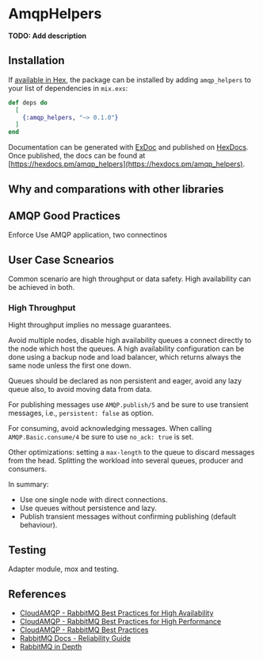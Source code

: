 # AmqpHelpers

**TODO: Add description**

## Installation

If [available in Hex](https://hex.pm/docs/publish), the package can be installed
by adding `amqp_helpers` to your list of dependencies in `mix.exs`:

```elixir
def deps do
  [
    {:amqp_helpers, "~> 0.1.0"}
  ]
end
```

Documentation can be generated with [ExDoc](https://github.com/elixir-lang/ex_doc)
and published on [HexDocs](https://hexdocs.pm). Once published, the docs can
be found at [https://hexdocs.pm/amqp_helpers](https://hexdocs.pm/amqp_helpers).

## Why and comparations with other libraries

## AMQP Good Practices

Enforce
Use AMQP application, two connectinos

## User Case Scnearios

Common scenario are high throughput or data safety. High availability can be
achieved in both.

### High Throughput

Hight throughput implies no message guarantees.

Avoid multiple nodes, disable high availability queues a connect directly to
the node which host the queues. A high availability configuration can be done
using a backup node and load balancer, which returns always the same
node unless the first one down.

Queues should be declared as non persistent and eager, avoid any lazy queue
also, to avoid moving data from data.

For publishing messages use `AMQP.publish/5` and be sure to use transient
messages, i.e., `persistent: false` as option.

For consuming, avoid acknowledging messages. When calling `AMQP.Basic.consume/4`
be sure to use `no_ack: true` is set.

Other optimizations: setting a `max-length` to the queue to discard messages
from the head. Splitting the workload into several queues, producer and
consumers.

In summary:

- Use one single node with direct connections.
- Use queues without persistence and lazy.
- Publish transient messages without confirming publishing (default
  behaviour).

## Testing

Adapter module, mox and testing.

## References

- [CloudAMQP - RabbitMQ Best Practices for High Availability](https://www.cloudamqp.com/blog/part3-rabbitmq-best-practice-for-high-availability.html)
- [CloudAMQP - RabbitMQ Best Practices for High Performance](https://www.cloudamqp.com/blog/part2-rabbitmq-best-practice-for-high-performance.html)
- [CloudAMQP - RabbitMQ Best Practices](https://www.cloudamqp.com/blog/part1-rabbitmq-best-practice.html)
- [RabbitMQ Docs - Reliability Guide](https://www.rabbitmq.com/reliability.html)
- [RabbitMQ in Depth](https://www.manning.com/books/rabbitmq-in-depth)
